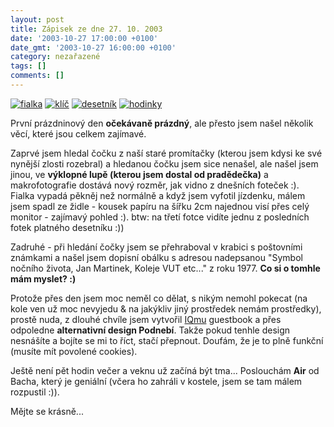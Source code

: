 ```yaml
---
layout: post
title: Zápisek ze dne 27. 10. 2003
date: '2003-10-27 17:00:00 +0100'
date_gmt: '2003-10-27 16:00:00 +0100'
category: nezařazené
tags: []
comments: []
---
```

<div >  <a href="/%base_url%/assets/old-images/fialka.jpg"><img alt="fialka" src="%base_url%/assets/old-images/fialka.jpg"></a>  <a href="/%base_url%/assets/old-images/klic.jpg"><img alt="klíč" src="%base_url%/assets/old-images/klic.jpg"></a>  <a href="/%base_url%/assets/old-images/desetnik.jpg"><img alt="desetník" src="%base_url%/assets/old-images/desetnik.jpg"></a>  <a href="/%base_url%/assets/old-images/hodinky.jpg"><img alt="hodinky" src="%base_url%/assets/old-images/hodinky.jpg"></a>  </div>
<p>První prázdninový den <strong>očekávaně prázdný</strong>, ale přesto jsem našel několik věcí, které  jsou celkem zajímavé.</p>
<p>Zaprvé jsem hledal čočku z naší staré promítačky (kterou jsem kdysi ke své nynější zlosti  rozebral) a hledanou čočku jsem sice nenašel, ale našel jsem jinou, ve <strong>výklopné lupě (kterou  jsem dostal od pradědečka)</strong> a makrofotografie dostává nový rozměr, jak vidno z dnešních foteček :).  Fialka vypadá pěkněj než normálně a když jsem vyfotil jízdenku, málem jsem spadl ze židle - kousek  papíru na šířku 2cm najednou visí přes celý monitor - zajímavý pohled :). btw: na třetí fotce vidíte  jednu z posledních fotek platného desetníku :))</p>
<p>Zadruhé - při hledání čočky jsem se přehraboval v krabici s poštovními známkami a našel jsem dopisní obálku  s adresou nadepsanou "Symbol nočního života, Jan Martinek, Koleje VUT etc..." z roku 1977. <strong>Co si o tomhle mám  myslet? :)</strong></p>
<p>Protože přes den jsem moc neměl co dělat, s nikým nemohl pokecat (na kole ven už moc nevyjedu &amp;  na jakýkliv jiný prostředek nemám prostředky), prostě nuda, z dlouhé chvíle jsem vytvořil  <a href="http://iqland.wz.cz" target="_blank">IQmu</a> guestbook a přes odpoledne <strong>alternativní design Podnebí</strong>.  Takže pokud tenhle design nesnášíte  a bojíte se mi to říct, stačí přepnout. Doufám, že je to plně funkční (musíte mít povolené cookies).</p>
<p>Ještě není pět hodin večer a veknu už začíná být tma... Poslouchám <strong>Air</strong> od Bacha, který je geniální  (včera ho zahráli v kostele, jsem se tam málem rozpustil :)).</p>
<p>Mějte se krásně...</p>
